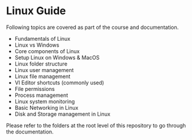 # Linux Guide

Following topics are covered as part of the course and documentation.

- Fundamentals of Linux
- Linux vs Windows
- Core components of Linux
- Setup Linux on Windows & MacOS
- Linux folder structure
- Linux user management
- Linux file management
- VI Editor shortcuts (commonly used)
- File permissions
- Process management
- Linux system monitoring
- Basic Networking in Linux
- Disk and Storage management in Linux

Please refer to the folders at the root level of this repository to go through the documentation. 
